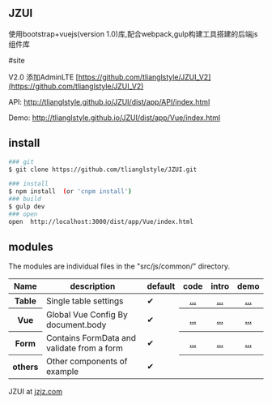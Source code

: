 ## JZUI

使用bootstrap+vuejs(version 1.0)库,配合webpack,gulp构建工具搭建的后端js组件库

#site

V2.0 添加AdminLTE [https://github.com/tlianglstyle/JZUI_V2](https://github.com/tlianglstyle/JZUI_V2)

API: <http://tlianglstyle.github.io/JZUI/dist/app/API/index.html>

Demo: <http://tlianglstyle.github.io/JZUI/dist/app/Vue/index.html>



## install
``` bash
### git
$ git clone https://github.com/tlianglstyle/JZUI.git

### install 
$ npm install  (or 'cnpm install')
### build
$ gulp dev
### open
open  http://localhost:3000/dist/app/Vue/index.html

```
## modules

The modules are individual files in the "src/js/common/" directory.

<table>
<thead><tr>
  <th>Name</th><th>description</th><th>default</th><th>code</th><th>intro</th><th>demo</th>
</tr></thead>
<tbody>
  <tr>
    <th>Table</th>
    <td>Single table settings</td>
    <td>✔</td>
		<th><a target="_blank" href="https://github.com/tlianglstyle/JZUI/blob/master/src/js/app/JZ/Table.js">...</a></th>
		<th><a target="_blank" href="http://tlianglstyle.github.io/JZUI/dist/app/Table/Table.html">...</a></th>
		<th><a target="_blank" href="http://tlianglstyle.github.io/JZUI/dist/app/Table/Table.html">...</a></th>
  </tr>
  <tr>
    <th>Vue</th>
    <td>Global Vue Config By document.body</td>
    <td>✔</td>
		<th><a target="_blank" href="https://github.com/tlianglstyle/JZUI/blob/master/src/js/app/JZ/VueInit.js">...</a></th>
		<th><a target="_blank" href="http://tlianglstyle.github.io/JZUI/dist/app/Vue/index.html">...</a></th>
		<th><a target="_blank" href="http://tlianglstyle.github.io/JZUI/dist/app/Vue/index.html">...</a></th>
  </tr>
  <tr>
    <th>Form</th>
    <td>Contains FormData and validate from a form</td>
    <td>✔</td>
		<th><a target="_blank" href="https://github.com/tlianglstyle/JZUI/blob/master/src/js/app/JZ/Form.js">...</a></th>
		<th><a target="_blank" href="http://tlianglstyle.github.io/JZUI/dist/app/Form/index.html">...</a></th>
		<th><a target="_blank" href="http://tlianglstyle.github.io/JZUI/dist/app/Form/index.html">...</a></th>
  </tr>
  <tr>
    <th>others</th>
    <td>Other components of example</td>
    <td>✔</td>
    <th></th>
    <th></th>
    <th></th>
  </tr>
</tbody>
</table>



JZUI at [jzjz.com](http://www.jzjz.com) 

